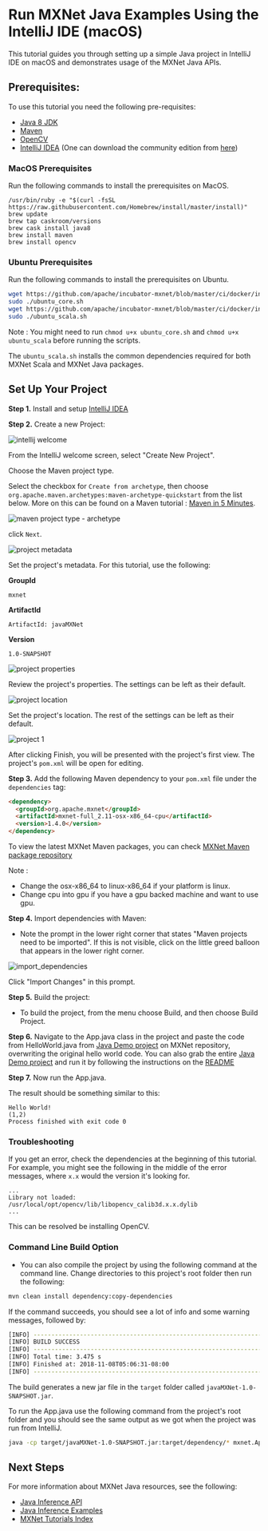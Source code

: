 # Run MXNet Java Examples Using the IntelliJ IDE (macOS)

This tutorial guides you through setting up a simple Java project in IntelliJ IDE on macOS and demonstrates usage of the MXNet Java APIs.

## Prerequisites:
To use this tutorial you need the following pre-requisites:

- [Java 8 JDK](http://www.oracle.com/technetwork/java/javase/downloads/index.html)
- [Maven](https://maven.apache.org/install.html)
- [OpenCV](https://opencv.org/)
- [IntelliJ IDEA](https://www.jetbrains.com/idea/) (One can download the community edition from [here](https://www.jetbrains.com/idea/download))

### MacOS Prerequisites

Run the following commands to install the prerequisites on MacOS.
```
/usr/bin/ruby -e "$(curl -fsSL https://raw.githubusercontent.com/Homebrew/install/master/install)"
brew update
brew tap caskroom/versions
brew cask install java8
brew install maven
brew install opencv
```

### Ubuntu Prerequisites

Run the following commands to install the prerequisites on Ubuntu.

```bash
wget https://github.com/apache/incubator-mxnet/blob/master/ci/docker/install/ubuntu_core.sh
sudo ./ubuntu_core.sh
wget https://github.com/apache/incubator-mxnet/blob/master/ci/docker/install/ubuntu_scala.sh
sudo ./ubuntu_scala.sh
```

Note : You might need to run `chmod u+x ubuntu_core.sh` and `chmod u+x ubuntu_scala` before running the scripts.

The `ubuntu_scala.sh` installs the common dependencies required for both MXNet Scala and MXNet Java packages.

## Set Up Your Project

**Step 1.** Install and setup [IntelliJ IDEA](https://www.jetbrains.com/idea/)

**Step 2.** Create a new Project:

![intellij welcome](https://raw.githubusercontent.com/dmlc/web-data/master/mxnet/scala/intellij-welcome.png)

From the IntelliJ welcome screen, select "Create New Project".

Choose the Maven project type. 

Select the checkbox for `Create from archetype`, then choose `org.apache.maven.archetypes:maven-archetype-quickstart` from the list below. More on this can be found on a Maven tutorial : [Maven in 5 Minutes](https://maven.apache.org/guides/getting-started/maven-in-five-minutes.html). 

![maven project type - archetype](https://raw.githubusercontent.com/dmlc/web-data/master/mxnet/tutorials/java/project-archetype.png)

click `Next`.

![project metadata](https://raw.githubusercontent.com/dmlc/web-data/master/mxnet/tutorials/java/intellij-project-metadata.png)

Set the project's metadata. For this tutorial, use the following:

**GroupId**
```
mxnet
```
**ArtifactId**
```
ArtifactId: javaMXNet
```
**Version**
```
1.0-SNAPSHOT
```

![project properties](https://raw.githubusercontent.com/dmlc/web-data/master/mxnet/tutorials/java/intellij-project-properties.png)

Review the project's properties. The settings can be left as their default.

![project location](https://raw.githubusercontent.com/dmlc/web-data/master/mxnet/tutorials/java/intellij-project-location.png)

Set the project's location. The rest of the settings can be left as their default.

![project 1](https://raw.githubusercontent.com/dmlc/web-data/master/mxnet/tutorials/java/intellij-project-pom.png)

After clicking Finish, you will be presented with the project's first view.
The project's `pom.xml` will be open for editing.

**Step 3.** Add the following Maven dependency to your `pom.xml` file under the `dependencies` tag: 
 
```html
<dependency>
  <groupId>org.apache.mxnet</groupId>
  <artifactId>mxnet-full_2.11-osx-x86_64-cpu</artifactId>
  <version>1.4.0</version>
</dependency>
```

To view the latest MXNet Maven packages, you can check [MXNet Maven package repository](https://repository.apache.org/#nexus-search;gav~org.apache.mxnet~~1.3.1-SNAPSHOT~~)

Note :
- Change the osx-x86_64 to linux-x86_64 if your platform is linux.
- Change cpu into gpu if you have a gpu backed machine and want to use gpu.


**Step 4.** Import dependencies with Maven:

  - Note the prompt in the lower right corner that states "Maven projects need to be imported". If this is not visible, click on the little greed balloon that appears in the lower right corner.

![import_dependencies](https://raw.githubusercontent.com/dmlc/web-data/master/mxnet/tutorials/java/project-import-changes.png)

Click "Import Changes" in this prompt.

**Step 5.** Build the project:
- To build the project, from the menu choose Build, and then choose Build Project.

**Step 6.** Navigate to the App.java class in the project and paste the code from HelloWorld.java from [Java Demo project](https://github.com/apache/incubator-mxnet/blob/java-api/scala-package/mxnet-demo/java-demo/src/main/java/sample/HelloWorld.java) on MXNet repository, overwriting the original hello world code.
You can also grab the entire [Java Demo project](https://github.com/apache/incubator-mxnet/tree/java-api/scala-package/mxnet-demo/java-demo) and run it by following the instructions on the [README](https://github.com/apache/incubator-mxnet/blob/java-api/scala-package/mxnet-demo/java-demo/README.md)

**Step 7.** Now run the App.java. 

The result should be something similar to this:

```
Hello World!
(1,2)
Process finished with exit code 0
```

### Troubleshooting

If you get an error, check the dependencies at the beginning of this tutorial. For example, you might see the following in the middle of the error messages, where `x.x` would the version it's looking for.

```
...
Library not loaded: /usr/local/opt/opencv/lib/libopencv_calib3d.x.x.dylib
...
```

This can be resolved be installing OpenCV.

### Command Line Build Option

- You can also compile the project by using the following command at the command line. Change directories to this project's root folder then run the following:

```bash
mvn clean install dependency:copy-dependencies
```
If the command succeeds, you should see a lot of info and some warning messages, followed by:

```bash
[INFO] ------------------------------------------------------------------------
[INFO] BUILD SUCCESS
[INFO] ------------------------------------------------------------------------
[INFO] Total time: 3.475 s
[INFO] Finished at: 2018-11-08T05:06:31-08:00
[INFO] ------------------------------------------------------------------------
```
The build generates a new jar file in the `target` folder called `javaMXNet-1.0-SNAPSHOT.jar`.

To run the App.java use the following command from the project's root folder and you should see the same output as we got when the project was run from IntelliJ.
```bash
java -cp target/javaMXNet-1.0-SNAPSHOT.jar:target/dependency/* mxnet.App
```

## Next Steps
For more information about MXNet Java resources, see the following:

* [Java Inference API](/api/java/index.html)
* [Java Inference Examples](https://github.com/apache/incubator-mxnet/tree/master/scala-package/examples/src/main/java/org/apache/mxnetexamples/javaapi/infer)
* [MXNet Tutorials Index](http://mxnet.io/tutorials/index.html)
